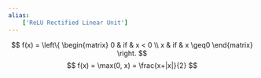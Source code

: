 ```yaml
---
alias:
    ['ReLU Rectified Linear Unit']
---
```

$$
    f(x) = 
    \left\{
    \begin{matrix}
    0 & if & x < 0 \\
    x & if & x \geq0 
    \end{matrix}
    \right.
    $$
    $$
    f(x) = \max(0, x) = \frac{x+|x|}{2}
    $$